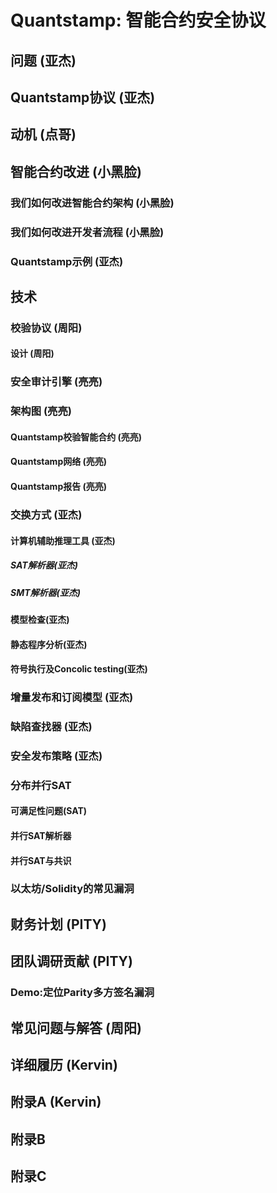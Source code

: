# Quantstamp: 智能合约安全协议


## 问题 (亚杰)

## Quantstamp协议 (亚杰)
## 动机  (点哥)

## 智能合约改进 (小黑脸)
### 我们如何改进智能合约架构  (小黑脸)
### 我们如何改进开发者流程  (小黑脸)
### Quantstamp示例  (亚杰)

## 技术
### 校验协议 (周阳)
#### 设计 (周阳)
### 安全审计引擎  (亮亮)
### 架构图  (亮亮)
#### Quantstamp校验智能合约  (亮亮)
#### Quantstamp网络 (亮亮)
#### Quantstamp报告 (亮亮)
### 交换方式  (亚杰)
#### 计算机辅助推理工具 (亚杰)
##### SAT解析器(亚杰)
##### SMT解析器(亚杰)
#### 模型检查(亚杰)
#### 静态程序分析(亚杰)
#### 符号执行及Concolic testing(亚杰)
### 增量发布和订阅模型 (亚杰)
### 缺陷查找器 (亚杰)
### 安全发布策略 (亚杰)
### 分布并行SAT
#### 可满足性问题(SAT)
#### 并行SAT解析器
#### 并行SAT与共识
### 以太坊/Solidity的常见漏洞
## 财务计划 (PITY)
## 团队调研贡献 (PITY)
### Demo:定位Parity多方签名漏洞
## 常见问题与解答  (周阳)
## 详细履历 (Kervin)
## 附录A (Kervin)
## 附录B
## 附录C






